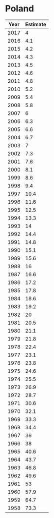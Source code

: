 # Poland

| Year | Estimate |
| ---- | -------- |
| 2017 | 4 |
| 2016 | 4.1 |
| 2015 | 4.2 |
| 2014 | 4.3 |
| 2013 | 4.5 |
| 2012 | 4.6 |
| 2011 | 4.8 |
| 2010 | 5.2 |
| 2009 | 5.4 |
| 2008 | 5.8 |
| 2007 | 6 |
| 2006 | 6.3 |
| 2005 | 6.6 |
| 2004 | 6.7 |
| 2003 | 7 |
| 2002 | 7.3 |
| 2001 | 7.6 |
| 2000 | 8.1 |
| 1999 | 8.6 |
| 1998 | 9.4 |
| 1997 | 10.4 |
| 1996 | 11.6 |
| 1995 | 12.5 |
| 1994 | 13.3 |
| 1993 | 14 |
| 1992 | 14.4 |
| 1991 | 14.8 |
| 1990 | 15.1 |
| 1989 | 15.6 |
| 1988 | 16 |
| 1987 | 16.6 |
| 1986 | 17.2 |
| 1985 | 17.8 |
| 1984 | 18.6 |
| 1983 | 19.2 |
| 1982 | 20 |
| 1981 | 20.5 |
| 1980 | 21.1 |
| 1979 | 21.8 |
| 1978 | 22.4 |
| 1977 | 23.1 |
| 1976 | 23.8 |
| 1975 | 24.6 |
| 1974 | 25.5 |
| 1973 | 26.9 |
| 1972 | 28.7 |
| 1971 | 30.6 |
| 1970 | 32.1 |
| 1969 | 33.3 |
| 1968 | 34.4 |
| 1967 | 36 |
| 1966 | 38 |
| 1965 | 40.6 |
| 1964 | 43.7 |
| 1963 | 46.8 |
| 1962 | 49.6 |
| 1961 | 53 |
| 1960 | 57.9 |
| 1959 | 64.7 |
| 1958 | 73.3 |